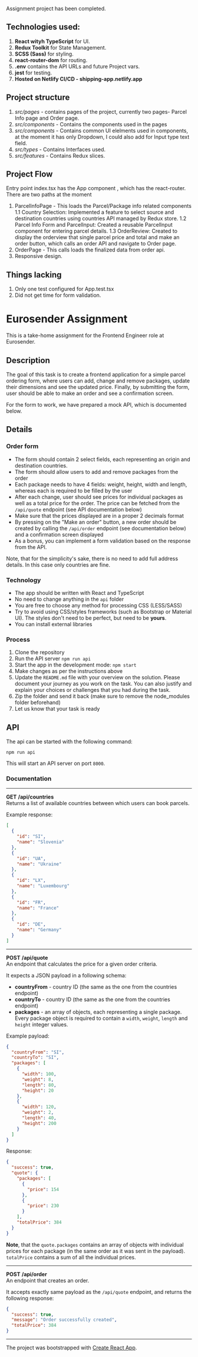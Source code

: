 Assignment project has been completed.

## Technologies used:

1. **React wityh TypeScript** for UI.
2. **Redux Toolkit** for State Management.
3. **SCSS (Sass)** for styling.
4. **react-router-dom** for routing.
5. **.env** contains the API URLs and future Project vars.
6. **jest** for testing.
7. **Hosted on Netlify CI/CD - shipping-app.netlify.app**

## Project structure

1. _src/pages_ - contains pages of the project, currently two pages- Parcel Info page and Order page.
2. _src/components_ - Contains the components used in the pages
3. _src/components_ - Contains common UI elelments used in components, at the moment it has only Dropdown, I could also add for Input type text field.
4. _src/types_ - Contains Interfaces used.
5. _src/features_ - Contains Redux slices.

## Project Flow

Entry point index.tsx has the App component , which has the react-router. There are two paths at the moment

1. ParcelInfoPage - This loads the Parcel/Package info related components
   1.1 Country Selection: Implemented a feature to select source and destination countries using countries API managed by Redux store.
   1.2 Parcel Info Form and ParcelInput: Created a reusable ParcelInput component for entering parcel details.
   1.3 OrderReview: Created to display the orderview that single parcel price and total and make an order button, which calls an order API and navigate to Order page.
2. OrderPage - This calls loads the finalized data from order api.
3. Responsive design.

## Things lacking

1. Only one test configured for App.test.tsx
2. Did not get time for form validation.

# Eurosender Assignment

This is a take-home assignment for the Frontend Engineer role at Eurosender.

## Description

The goal of this task is to create a frontend application for a simple parcel ordering form, where users can add, change and remove packages, update their dimensions and see the updated price. Finally, by submitting the form, user should be able to make an order and see a confirmation screen.

For the form to work, we have prepared a mock API, which is documented below.

## Details

### Order form

- The form should contain 2 select fields, each representing an origin and destination countries.
- The form should allow users to add and remove packages from the order
- Each package needs to have 4 fields: weight, height, width and length, whereas each is required to be filled by the user
- After each change, user should see prices for individual packages as well as a total price for the order. The price can be fetched from the `/api/quote` endpoint (see API documentation below)
- Make sure that the prices displayed are in a proper 2 decimals format
- By pressing on the "Make an order" button, a new order should be created by calling the `/api/order` endpoint (see documentation below) and a confirmation screen displayed
- As a bonus, you can implement a form validation based on the response from the API.

Note, that for the simplicity's sake, there is no need to add full address details. In this case only countries are fine.

### Technology

- The app should be written with React and TypeScript
- No need to change anything in the `api` folder
- You are free to choose any method for processing CSS (LESS/SASS)
- Try to avoid using CSS/styles frameworks (such as Bootstrap or Material UI). The styles don't need to be perfect, but need to be **yours**.
- You can install external libraries

### Process

1. Clone the repository
2. Run the API server
   `npm run api`
3. Start the app in the development mode: `npm start`
4. Make changes as per the instructions above
5. Update the `README.md` file with your overview on the solution. Please document your journey as you work on the task. You can also justify and explain your choices or challenges that you had during the task.
6. Zip the folder and send it back (make sure to remove the node_modules folder beforehand)
7. Let us know that your task is ready

## API

The api can be started with the following command:

```
npm run api
```

This will start an API server on port `8000`.

### Documentation

---

**GET** **/api/countries**  
Returns a list of available countries between which users can book parcels.

Example response:

```json
[
  {
    "id": "SI",
    "name": "Slovenia"
  },
  {
    "id": "UA",
    "name": "Ukraine"
  },
  {
    "id": "LX",
    "name": "Luxembourg"
  },
  {
    "id": "FR",
    "name": "France"
  },
  {
    "id": "DE",
    "name": "Germany"
  }
]
```

---

**POST** **/api/quote**  
An endpoint that calculates the price for a given order criteria.

It expects a JSON payload in a following schema:

- **countryFrom** - country ID (the same as the one from the countries endpoint)
- **countryTo** - country ID (the same as the one from the countries endpoint)
- **packages** - an array of objects, each representing a single package. Every package object is required to contain a `width`, `weight`, `length` and `height` integer values.

Example payload:

```json
{
  "countryFrom": "SI",
  "countryTo": "SI",
  "packages": [
    {
      "width": 100,
      "weight": 8,
      "length": 80,
      "height": 20
    },
    {
      "width": 120,
      "weight": 2,
      "length": 40,
      "height": 200
    }
  ]
}
```

Response:

```json
{
  "success": true,
  "quote": {
    "packages": [
      {
        "price": 154
      },
      {
        "price": 230
      }
    ],
    "totalPrice": 384
  }
}
```

**Note**, that the `quote.packages` contains an array of objects with individual prices for each package (in the same order as it was sent in the payload). `totalPrice` contains a sum of all the individual prices.

---

**POST** **/api/order**  
An endpoint that creates an order.

It accepts exactly same payload as the `/api/quote` endpoint, and returns the following response:

```json
{
  "success": true,
  "message": "Order successfully created",
  "totalPrice": 384
}
```

---

The project was bootstrapped with [Create React App](https://facebook.github.io/create-react-app/docs/getting-started).
